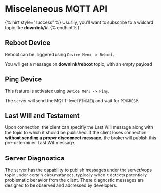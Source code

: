 # Miscelaneous MQTT API

{% hint style="success" %}
Usually, you'll want to subscribe to a widcard topic like **downlink/#**.
{% endhint %}

## Reboot Device

Reboot can be triggered using `Device Menu -> Reboot`.

You will get a message on **downlink/reboot** topic, with an empty payload

## Ping Device

This feature is activated using `Device Menu -> Ping`.

The server will send the MQTT-level `PINGREQ` and wait for `PINGRESP`.

## Last Will and Testament

Upon connection, the client can specifiy the Last Will message along with the topic to which it should be published.
If the client loses connection **without sending a proper disconnect message**, the broker will publish this pre-determined Last Will message.

## Server Diagnostics

The server has the capability to publish messages under the server/oops topic under certain circumstances,
typically when it detects potentially problematic behavior from the client.
These diagnostic messages are designed to be observed and addressed by developers.

